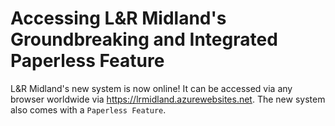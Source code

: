 # Accessing L&R Midland's Groundbreaking and Integrated Paperless Feature

L&R Midland's new system is now online! It can be accessed via any browser worldwide via https://lrmidland.azurewebsites.net. The new system also comes with a `Paperless Feature`.